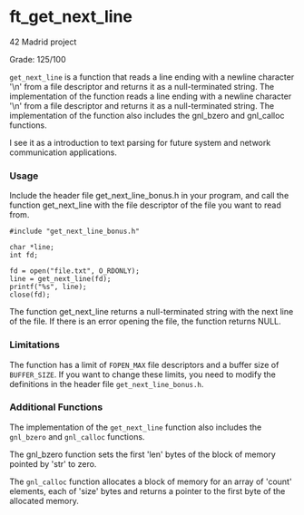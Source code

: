 # ft_get_next_line
42 Madrid project

Grade: 125/100

`get_next_line` is a function that reads a line ending with a newline character '\n' from a file descriptor and returns it as a null-terminated string. The implementation of the function reads a line ending with a newline character '\n' from a file descriptor and returns it as a null-terminated string. The implementation of the function also includes the gnl_bzero and gnl_calloc functions.

I see it as a introduction to text parsing for future system and network communication applications.

### Usage
Include the header file get_next_line_bonus.h in your program, and call the function get_next_line with the file descriptor of the file you want to read from.

```
#include "get_next_line_bonus.h"

char *line;
int fd;

fd = open("file.txt", O_RDONLY);
line = get_next_line(fd);
printf("%s", line);
close(fd);
```

The function get_next_line returns a null-terminated string with the next line of the file. If there is an error opening the file, the function returns NULL.

### Limitations
The function has a limit of `FOPEN_MAX` file descriptors and a buffer size of `BUFFER_SIZE`. If you want to change these limits, you need to modify the definitions in the header file `get_next_line_bonus.h`.

### Additional Functions
The implementation of the `get_next_line` function also includes the `gnl_bzero` and `gnl_calloc` functions.

The gnl_bzero function sets the first 'len' bytes of the block of memory pointed by 'str' to zero.

The `gnl_calloc` function allocates a block of memory for an array of 'count' elements, each of 'size' bytes and returns a pointer to the first byte of the allocated memory.
